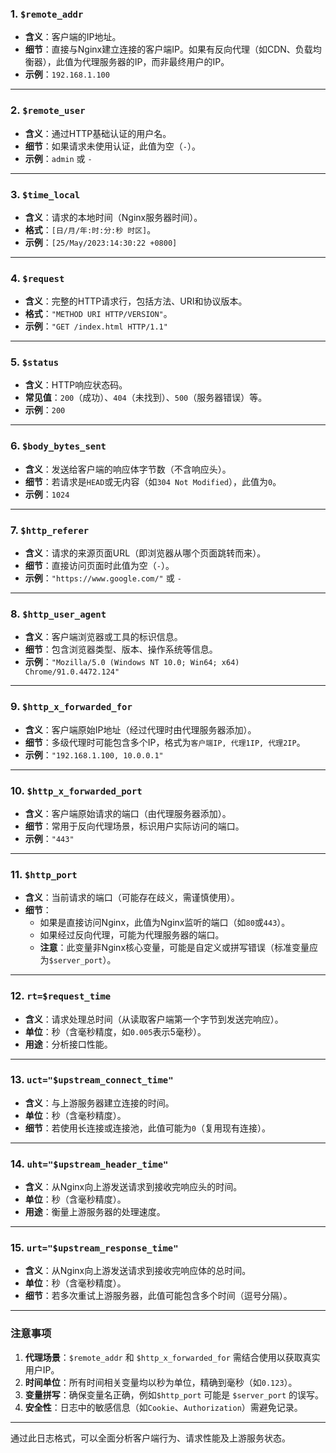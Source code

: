 ### **1. `$remote_addr`**

- **含义**：客户端的IP地址。
- **细节**：直接与Nginx建立连接的客户端IP。如果有反向代理（如CDN、负载均衡器），此值为代理服务器的IP，而非最终用户的IP。
- **示例**：`192.168.1.100`

------

### **2. `$remote_user`**

- **含义**：通过HTTP基础认证的用户名。
- **细节**：如果请求未使用认证，此值为空（`-`）。
- **示例**：`admin` 或 `-`

------

### **3. `$time_local`**

- **含义**：请求的本地时间（Nginx服务器时间）。
- **格式**：`[日/月/年:时:分:秒 时区]`。
- **示例**：`[25/May/2023:14:30:22 +0800]`

------

### **4. `$request`**

- **含义**：完整的HTTP请求行，包括方法、URI和协议版本。
- **格式**：`"METHOD URI HTTP/VERSION"`。
- **示例**：`"GET /index.html HTTP/1.1"`

------

### **5. `$status`**

- **含义**：HTTP响应状态码。
- **常见值**：`200`（成功）、`404`（未找到）、`500`（服务器错误）等。
- **示例**：`200`

------

### **6. `$body_bytes_sent`**

- **含义**：发送给客户端的响应体字节数（不含响应头）。
- **细节**：若请求是`HEAD`或无内容（如`304 Not Modified`），此值为`0`。
- **示例**：`1024`

------

### **7. `$http_referer`**

- **含义**：请求的来源页面URL（即浏览器从哪个页面跳转而来）。
- **细节**：直接访问页面时此值为空（`-`）。
- **示例**：`"https://www.google.com/"` 或 `-`

------

### **8. `$http_user_agent`**

- **含义**：客户端浏览器或工具的标识信息。
- **细节**：包含浏览器类型、版本、操作系统等信息。
- **示例**：`"Mozilla/5.0 (Windows NT 10.0; Win64; x64) Chrome/91.0.4472.124"`

------

### **9. `$http_x_forwarded_for`**

- **含义**：客户端原始IP地址（经过代理时由代理服务器添加）。
- **细节**：多级代理时可能包含多个IP，格式为`客户端IP, 代理1IP, 代理2IP`。
- **示例**：`"192.168.1.100, 10.0.0.1"`

------

### **10. `$http_x_forwarded_port`**

- **含义**：客户端原始请求的端口（由代理服务器添加）。
- **细节**：常用于反向代理场景，标识用户实际访问的端口。
- **示例**：`"443"`

------

### **11. `$http_port`**

- **含义**：当前请求的端口（可能存在歧义，需谨慎使用）。
- **细节**：
  - 如果是直接访问Nginx，此值为Nginx监听的端口（如`80`或`443`）。
  - 如果经过反向代理，可能为代理服务器的端口。
  - **注意**：此变量非Nginx核心变量，可能是自定义或拼写错误（标准变量应为`$server_port`）。

------

### **12. `rt=$request_time`**

- **含义**：请求处理总时间（从读取客户端第一个字节到发送完响应）。
- **单位**：秒（含毫秒精度，如`0.005`表示5毫秒）。
- **用途**：分析接口性能。

------

### **13. `uct="$upstream_connect_time"`**

- **含义**：与上游服务器建立连接的时间。
- **单位**：秒（含毫秒精度）。
- **细节**：若使用长连接或连接池，此值可能为`0`（复用现有连接）。

------

### **14. `uht="$upstream_header_time"`**

- **含义**：从Nginx向上游发送请求到接收完响应头的时间。
- **单位**：秒（含毫秒精度）。
- **用途**：衡量上游服务器的处理速度。

------

### **15. `urt="$upstream_response_time"`**

- **含义**：从Nginx向上游发送请求到接收完响应体的总时间。
- **单位**：秒（含毫秒精度）。
- **细节**：若多次重试上游服务器，此值可能包含多个时间（逗号分隔）。

------

### **注意事项**

1. **代理场景**：`$remote_addr` 和 `$http_x_forwarded_for` 需结合使用以获取真实用户IP。
2. **时间单位**：所有时间相关变量均以秒为单位，精确到毫秒（如`0.123`）。
3. **变量拼写**：确保变量名正确，例如`$http_port` 可能是 `$server_port` 的误写。
4. **安全性**：日志中的敏感信息（如`Cookie`、`Authorization`）需避免记录。

------

通过此日志格式，可以全面分析客户端行为、请求性能及上游服务状态。